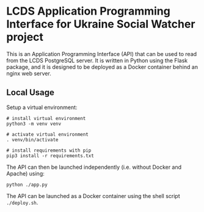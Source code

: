 # LCDS Application Programming Interface for Ukraine Social Watcher project

This is an Application Programming Interface (API) that can be used to read from the LCDS PostgreSQL server. It is written in Python using the Flask package, and it is designed to be deployed as a Docker container behind an nginx web server.

## Local Usage

Setup a virtual environment:

```
# install virtual environment
python3 -m venv venv

# activate virtual environment
. venv/bin/activate

# install requirements with pip
pip3 install -r requirements.txt
```

The API can then be launched independently (i.e. without Docker and Apache) using:

```
python ./app.py
```

The API can be launched as a Docker container using the shell script `./deploy.sh`.
